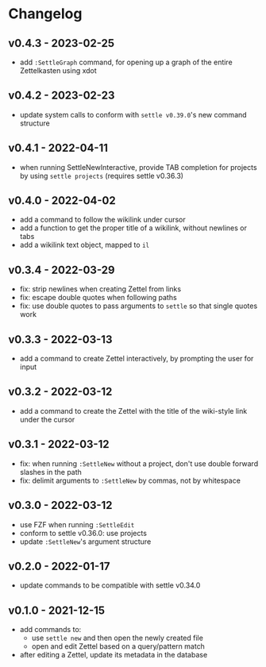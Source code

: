 # Changelog

## v0.4.3 - 2023-02-25

- add `:SettleGraph` command, for opening up a graph of the entire Zettelkasten
    using xdot

## v0.4.2 - 2023-02-23

- update system calls to conform with `settle v0.39.0`'s new command structure

## v0.4.1 - 2022-04-11

- when running SettleNewInteractive, provide TAB completion for projects by
    using `settle projects` (requires settle v0.36.3)

## v0.4.0 - 2022-04-02

- add a command to follow the wikilink under cursor
- add a function to get the proper title of a wikilink, without newlines or tabs
- add a wikilink text object, mapped to `il`

## v0.3.4 - 2022-03-29

- fix: strip newlines when creating Zettel from links
- fix: escape double quotes when following paths
- fix: use double quotes to pass arguments to `settle` so that single quotes
    work

## v0.3.3 - 2022-03-13

- add a command to create Zettel interactively, by prompting the user for input

## v0.3.2 - 2022-03-12

- add a command to create the Zettel with the title of the wiki-style link under
    the cursor

## v0.3.1 - 2022-03-12

- fix: when running `:SettleNew` without a project, don't use double forward
    slashes in the path
- fix: delimit arguments to `:SettleNew` by commas, not by whitespace

## v0.3.0 - 2022-03-12

- use FZF when running `:SettleEdit`
- conform to settle v0.36.0: use projects
- update `:SettleNew`'s argument structure

## v0.2.0 - 2022-01-17

- update commands to be compatible with settle v0.34.0

## v0.1.0 - 2021-12-15

- add commands to:
    - use `settle new` and then open the newly created file
    - open and edit Zettel based on a query/pattern match
- after editing a Zettel, update its metadata in the database
